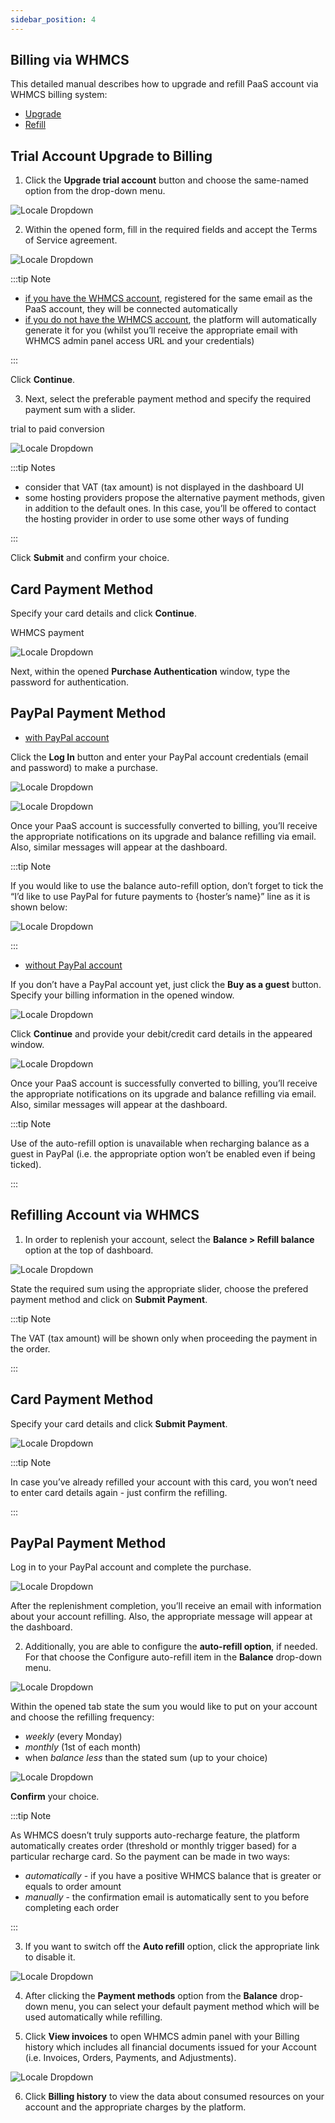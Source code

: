 ```yaml
---
sidebar_position: 4
---
```


## Billing via WHMCS

This detailed manual describes how to upgrade and refill PaaS account via WHMCS billing system:

- [Upgrade](/docs/Account&Pricing/Billing%20Systems/WHMCS%20Billing%20System#trial-account-upgrade-to-billing)
- [Refill](/docs/Account&Pricing/Billing%20Systems/WHMCS%20Billing%20System#refilling-account-via-whmcs)

## Trial Account Upgrade to Billing

1. Click the **Upgrade trial account** button and choose the same-named option from the drop-down menu.

<div style={{
    display:'flex',
    justifyContent: 'center',
    margin: '0 0 1rem 0'
}}>

![Locale Dropdown](./img/WHMCSBillingSystem/upgrade-trial.png)

</div>

2. Within the opened form, fill in the required fields and accept the Terms of Service agreement.

<div style={{
    display:'flex',
    justifyContent: 'center',
    margin: '0 0 1rem 0'
}}>

![Locale Dropdown](./img/WHMCSBillingSystem/upgrade-to-paid.png)

</div>

:::tip Note

- <u>if you have the WHMCS account</u>, registered for the same email as the PaaS account, they will be connected automatically
- <u>if you do not have the WHMCS account</u>, the platform will automatically generate it for you (whilst you’ll receive the appropriate email with WHMCS admin panel access URL and your credentials)

:::

Click **Continue**.

3. Next, select the preferable payment method and specify the required payment sum with a slider.

trial to paid conversion

<div style={{
    display:'flex',
    justifyContent: 'center',
    margin: '0 0 1rem 0'
}}>

![Locale Dropdown](./img/WHMCSBillingSystem/trial-to-paid-conversion.png)

</div>

:::tip Notes

- consider that VAT (tax amount) is not displayed in the dashboard UI
- some hosting providers propose the alternative payment methods, given in addition to the default ones. In this case, you’ll be offered to contact the hosting provider in order to use some other ways of funding

:::

Click **Submit** and confirm your choice.

## Card Payment Method

Specify your card details and click **Continue**.

WHMCS payment

<div style={{
    display:'flex',
    justifyContent: 'center',
    margin: '0 0 1rem 0'
}}>

![Locale Dropdown](./img/WHMCSBillingSystem/paypal-autorefill.png)

</div>

Next, within the opened **Purchase Authentication** window, type the password for authentication.

## PayPal Payment Method

- <u>with PayPal account</u>

Click the **Log In** button and enter your PayPal account credentials (email and password) to make a purchase.

<div style={{
    display:'flex',
    justifyContent: 'center',
    margin: '0 0 1rem 0'
}}>

![Locale Dropdown](./img/WHMCSBillingSystem/paypal-log.png)

</div>
<div style={{
    display:'flex',
    justifyContent: 'center',
    margin: '0 0 1rem 0'
}}>

![Locale Dropdown](./img/WHMCSBillingSystem/log-in-paypal.png)

</div>

Once your PaaS account is successfully converted to billing, you’ll receive the appropriate notifications on its upgrade and balance refilling via email. Also, similar messages will appear at the dashboard.

:::tip Note

If you would like to use the balance auto-refill option, don’t forget to tick the “I’d like to use PayPal for future payments to {hoster’s name}” line as it is shown below:

<div style={{
    display:'flex',
    justifyContent: 'center',
    margin: '0 0 1rem 0'
}}>

![Locale Dropdown](./img/WHMCSBillingSystem/paypal-autorefill.png)

</div>

:::

- <u>without PayPal account</u>

If you don’t have a PayPal account yet, just click the **Buy as a guest** button. Specify your billing information in the opened window.

<div style={{
    display:'flex',
    justifyContent: 'center',
    margin: '0 0 1rem 0'
}}>

![Locale Dropdown](./img/WHMCSBillingSystem/paypal-guest.png)

</div>

Click **Continue** and provide your debit/credit card details in the appeared window.

<div style={{
    display:'flex',
    justifyContent: 'center',
    margin: '0 0 1rem 0'
}}>

![Locale Dropdown](./img/WHMCSBillingSystem/paypal-refill.png)

</div>

Once your PaaS account is successfully converted to billing, you’ll receive the appropriate notifications on its upgrade and balance refilling via email. Also, similar messages will appear at the dashboard.

:::tip Note

Use of the auto-refill option is unavailable when recharging balance as a guest in PayPal (i.e. the appropriate option won’t be enabled even if being ticked).

:::

## Refilling Account via WHMCS

1. In order to replenish your account, select the **Balance > Refill balance** option at the top of dashboard.

<div style={{
    display:'flex',
    justifyContent: 'center',
    margin: '0 0 1rem 0'
}}>

![Locale Dropdown](./img/WHMCSBillingSystem/paypal-refill.png)

</div>

State the required sum using the appropriate slider, choose the prefered payment method and click on **Submit Payment**.

:::tip Note

The VAT (tax amount) will be shown only when proceeding the payment in the order.

:::

## Card Payment Method

Specify your card details and click **Submit Payment**.

<div style={{
    display:'flex',
    justifyContent: 'center',
    margin: '0 0 1rem 0'
}}>

![Locale Dropdown](./img/WHMCSBillingSystem/card-refill.png)

</div>

:::tip Note

In case you’ve already refilled your account with this card, you won’t need to enter card details again - just confirm the refilling.

:::

## PayPal Payment Method

Log in to your PayPal account and complete the purchase.

<div style={{
    display:'flex',
    justifyContent: 'center',
    margin: '0 0 1rem 0'
}}>

![Locale Dropdown](./img/WHMCSBillingSystem//paypal-autorefill.png)

</div>

After the replenishment completion, you’ll receive an email with information about your account refilling. Also, the appropriate message will appear at the dashboard.

2. Additionally, you are able to configure the **auto-refill option**, if needed. For that choose the Configure auto-refill item in the **Balance** drop-down menu.

<div style={{
    display:'flex',
    justifyContent: 'center',
    margin: '0 0 1rem 0'
}}>

![Locale Dropdown](./img/WHMCSBillingSystem//paypal-autorefill.png)

</div>

Within the opened tab state the sum you would like to put on your account and choose the refilling frequency:

- _weekly_ (every Monday)
- _monthly_ (1st of each month)
- when _balance less_ than the stated sum (up to your choice)

<div style={{
    display:'flex',
    justifyContent: 'center',
    margin: '0 0 1rem 0'
}}>

![Locale Dropdown](./img/WHMCSBillingSystem//paypal-autorefill.png)

</div>

**Confirm** your choice.

:::tip Note

As WHMCS doesn’t truly supports auto-recharge feature, the platform automatically creates order (threshold or monthly trigger based) for a particular recharge card. So the payment can be made in two ways:

- _automatically_ - if you have a positive WHMCS balance that is greater or equals to order amount
- _manually_ - the confirmation email is automatically sent to you before completing each order

:::

3. If you want to switch off the **Auto refill** option, click the appropriate link to disable it.

<div style={{
    display:'flex',
    justifyContent: 'center',
    margin: '0 0 1rem 0'
}}>

![Locale Dropdown](./img/WHMCSBillingSystem//paypal-autorefill.png)

</div>

4. After clicking the **Payment methods** option from the **Balance** drop-down menu, you can select your default payment method which will be used automatically while refilling.

5. Click **View invoices** to open WHMCS admin panel with your Billing history which includes all financial documents issued for your Account (i.e. Invoices, Orders, Payments, and Adjustments).

<div style={{
    display:'flex',
    justifyContent: 'center',
    margin: '0 0 1rem 0'
}}>

![Locale Dropdown](./img/WHMCSBillingSystem//paypal-autorefill.png)

</div>

6. Click **Billing history** to view the data about consumed resources on your account and the appropriate charges by the platform.
